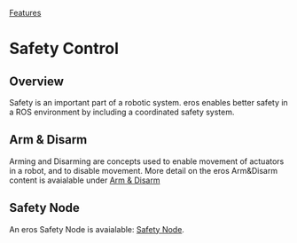[Features](../Features.md)

# Safety Control

## Overview
Safety is an important part of a robotic system.  eros enables better safety in a ROS environment by including a coordinated safety system.

## Arm & Disarm
Arming and Disarming are concepts used to enable movement of actuators in a robot, and to disable movement.  More detail on the eros Arm&Disarm content is avaialable under [Arm & Disarm](ArmDisarm.md)

## Safety Node
An eros Safety Node is avaialable: [Safety Node](../../../nodes/SafetyNode/doc/SafetyNode.md).
